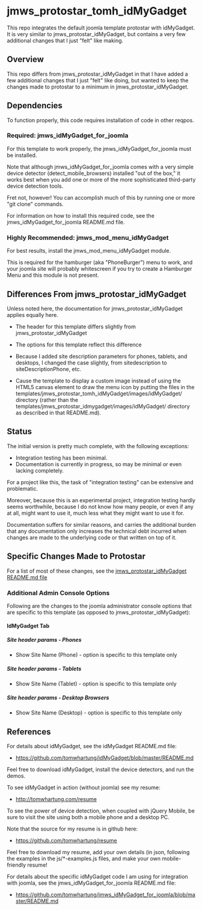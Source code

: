 # jmws_protostar_tomh_idMyGadget
This repo integrates the default joomla template protostar with idMyGadget.  It is very similar to jmws_protostar_idMyGadget, but contains a very few additional changes that I just "felt" like making. 

## Overview
This repo differs from jmws_protostar_idMyGadget in that I have added a few additional changes that I just "felt" like doing, but wanted to keep the changes made to protostar to a minimum in jmws_protostar_idMyGadget.

## Dependencies
To function properly, this code requires installation of code in other reqpos.

### Required: jmws_idMyGadget_for_joomla
For this template to work properly, the jmws_idMyGadget_for_joomla must be installed.

Note that although jmws_idMyGadget_for_joomla comes with a very simple device detector (detect_mobile_browsers) installed "out of the box," it works best when you add one or more of the more sophisticated third-party device detection tools.

Fret not, however!  You can accomplish much of this by running one or more "git clone" commands.

For information on how to install this required code, see the jmws_idMyGadget_for_joomla README.md file.

### Highly Recommended: jmws_mod_menu_idMyGadget
For best results, install the jmws_mod_menu_idMyGadget module.

This is required for the hamburger (aka "PhoneBurger") menu to work, and your joomla site will probably whitescreen if you try to create a Hamburger Menu and this module is not present.

## Differences From jmws_protostar_idMyGadget 
Unless noted here, the documentation for jmws_protostar_idMyGadget applies equally here.

* The header for this template differs slightly from jmws_protostar_idMyGadget 

* The options for this template reflect this difference 

* Because I added site description parameters for phones, tablets, and desktops, I changed the case slightly, from sitedescription to siteDescriptionPhone, etc.

* Cause the template to display a custom image instead of using the HTML5 canvas element to draw the menu icon by putting the files in the templates/jmws_protostar_tomh_idMyGadget/images/idMyGadget/ directory (rather than the templates/jmws_protostar_idmygadget/images/idMyGadget/ directory as described in that README.md).

## Status
The initial version is pretty much complete, with the following exceptions:

* Integration testing has been minimal.
* Documentation is currently in progress, so may be minimal or even lacking completely.

For a project like this, the task of "integration testing" can be extensive and problematic.

Moreover, because this is an experimental project, integration testing hardly seems worthwhile, because I do not know how many people, or even if any at all, might want to use it, much less what they might want to use it for.

Documentation suffers for similar reasons, and carries the additional burden that any documentation only increases the technical debt incurred when changes are made to the underlying code or that written on top of it.

## Specific Changes Made to Protostar
For a list of most of these changes, see the [jmws_protostar_idMyGadget README.md file](https://github.com/tomwhartung/jmws_protostar_idMyGadget/blob/master/README.md)

### Additional Admin Console Options
Following are the changes to the joomla administrator console options that are specific to this template (as opposed to jmws_protostar_idMyGadget):

#### IdMyGadget Tab

##### Site header params - Phones
* Show Site Name (Phone) - option is specific to this template only

##### Site header params - Tablets
* Show Site Name (Tablet) - option is specific to this template only

##### Site header params - Desktop Browsers
* Show Site Name (Desktop) - option is specific to this template only


## References
For details about idMyGadget, see the idMyGadget README.md file:
* https://github.com/tomwhartung/idMyGadget/blob/master/README.md

Feel free to download idMyGadget, install the device detectors, and run the demos.

To see idMyGadget in action (without joomla) see my resume:
* http://tomwhartung.com/resume

To see the power of device detection, when coupled with jQuery Mobile, be sure to visit the site using both a mobile phone and a desktop PC.

Note that the source for my resume is in github here:
* https://github.com/tomwhartung/resume

Feel free to download my resume, add your own details (in json, following the examples in the js/*-examples.js files, and make your own mobile-friendly resume!

For details about the specific idMyGadget code I am using for integration with joomla, see the jmws_idMyGadget_for_joomla README.md file:
* https://github.com/tomwhartung/jmws_idMyGadget_for_joomla/blob/master/README.md

